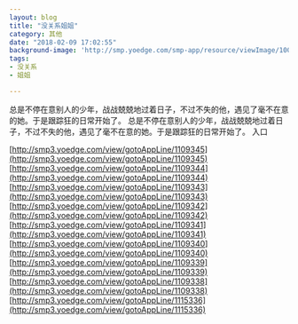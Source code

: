 ```yaml
---
layout: blog
title: "没关系姐姐"
category: 其他
date: "2018-02-09 17:02:55"
background-image: 'http://smp.yoedge.com/smp-app/resource/viewImage/1003780appline.png'
tags:
- 没关系
- 姐姐

---
```

总是不停在意别人的少年，战战兢兢地过着日子，不过不失的他，遇见了毫不在意的她。于是跟踪狂的日常开始了。
总是不停在意别人的少年，战战兢兢地过着日子，不过不失的他，遇见了毫不在意的她。于是跟踪狂的日常开始了。
入口

[http://smp3.yoedge.com/view/gotoAppLine/1109345](http://smp3.yoedge.com/view/gotoAppLine/1109345)
[http://smp3.yoedge.com/view/gotoAppLine/1109344](http://smp3.yoedge.com/view/gotoAppLine/1109344)
[http://smp3.yoedge.com/view/gotoAppLine/1109343](http://smp3.yoedge.com/view/gotoAppLine/1109343)
[http://smp3.yoedge.com/view/gotoAppLine/1109342](http://smp3.yoedge.com/view/gotoAppLine/1109342)
[http://smp3.yoedge.com/view/gotoAppLine/1109341](http://smp3.yoedge.com/view/gotoAppLine/1109341)
[http://smp3.yoedge.com/view/gotoAppLine/1109340](http://smp3.yoedge.com/view/gotoAppLine/1109340)
[http://smp3.yoedge.com/view/gotoAppLine/1109339](http://smp3.yoedge.com/view/gotoAppLine/1109339)
[http://smp3.yoedge.com/view/gotoAppLine/1109338](http://smp3.yoedge.com/view/gotoAppLine/1109338)
[http://smp3.yoedge.com/view/gotoAppLine/1115336](http://smp3.yoedge.com/view/gotoAppLine/1115336)

        
